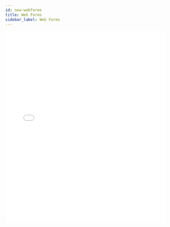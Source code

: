 ```yaml
---
id: new-webforms
title: Web Forms
sidebar_label: Web Forms
---
```


<iframe src="//fast.wistia.net/embed/iframe/uwfw4i8h8v?videoFoam=true"
allowtransparency="true" frameBorder="0" scrolling="no" className="wistia_embed"
name="wistia_embed" allowFullScreen  width="100%" height="600"></iframe>
<script src="//fast.wistia.net/assets/external/iframe-api-v1.js"></script>
<br/>